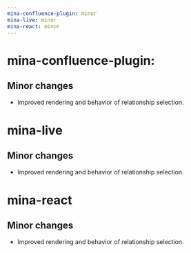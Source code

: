 ```yaml
---
mina-confluence-plugin: minor
mina-live: minor
mina-react: minor
---
```


# mina-confluence-plugin:

## Minor changes

- Improved rendering and behavior of relationship selection.

# mina-live

## Minor changes

- Improved rendering and behavior of relationship selection.

# mina-react

## Minor changes

- Improved rendering and behavior of relationship selection.
